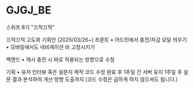 # GJGJ_BE
스위프 8기 "끄적끄적"

끄적끄적 고도화 기획안
(2025/03/26~)
프론트
• 어드민에서 충전/차감 모달 띄우기
• 모바일에서도 네비게이션 바 고정시키기

백엔드
• 캐시 충전 시 바로 적용되는 방향으로 수정

기획
• 유저 인터뷰 혹은 설문지 제작
코드 수정 완료 후 1주일 간 서버 유지
1주일 후 설문 결과 분석하여 개선 방향 도출까지
(코드 수정은 급하게 하지 않으셔도 됩니다.)